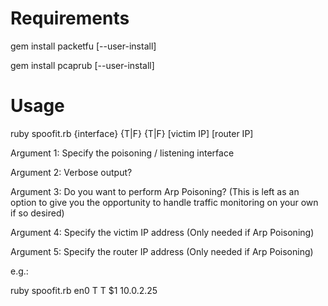 Requirements
============
gem install packetfu [--user-install]

gem install pcaprub [--user-install]


Usage
=====

ruby spoofit.rb {interface} {T|F} {T|F} [victim IP] [router IP] 

Argument 1: Specify the poisoning / listening interface

Argument 2: Verbose output?

Argument 3: Do you want to perform Arp Poisoning? (This is left as an option to give you the opportunity to handle
            traffic monitoring on your own if so desired)
            
Argument 4: Specify the victim IP address (Only needed if Arp Poisoning)

Argument 5: Specify the router IP address (Only needed if Arp Poisoning)

e.g.:

ruby spoofit.rb en0 T T $1 10.0.2.25
